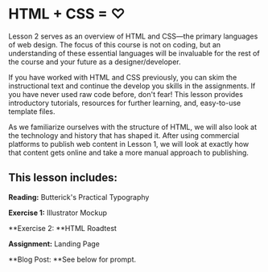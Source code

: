 # HTML + CSS = ♡

Lesson 2 serves as an overview of HTML and CSS—the primary languages of web design. The focus of this course is not on coding, but an understanding of these essential languages will be invaluable for the rest of the course and your future as a designer/developer.

If you have worked with HTML and CSS previously, you can skim the instructional text and continue the develop you skills in the assignments. If you have never used raw code before, don't fear! This lesson provides introductory tutorials, resources for further learning, and, easy-to-use template files.

As we familiarize ourselves with the structure of HTML, we will also look at the technology and history that has shaped it. After using commercial platforms to publish web content in Lesson 1, we will look at exactly how that content gets online and take a more manual approach to publishing.

## This lesson includes:

**Reading:** Butterick's Practical Typography

**Exercise 1:** Illustrator Mockup

**Exercise 2: **HTML Roadtest

**Assignment:** Landing Page

**Blog Post: **See below for prompt.

